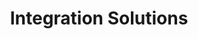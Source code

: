 ---
id: 04cc1d92ec5a
draft: false
title: Integration Solutions
category: services
sub_category: integration solutions
heroimage: /charts_overlay_city.jpg
heading: "Accelerating Future Success with Comprehensive Integration Solutions"
sub_heading: Tailored Innovation
value_prop: "Unlocking productivity through innovative integration solutions, Maven Technologies seamlessly orchestrates business processes and automates operations for businesses and government institutions. We optimise efficiency, reduce costs, and deliver strategic improvements tailored to your unique needs, propelling your organisation towards a future of growth and success."
featured_article1_heading: Leveraging Technology for Innovative Integration Solutions
featured_article1_description: Exploring how Maven Technologies harnesses cutting-edge tech to enhance operational efficiency and streamline business processes.
featured_article1_image: /data_operations_boardroom.jpg
featured_article1_slug: leveraging-technology-for-innovative-integration-solutions
expertise_heading: The Integration Solutions segments we serve
expertise_subheading: Subject Matter Experts
expertise_heroimage: /woman_virtual_dashboards.jpg
expertise_detail: [
	{
		name: Process Streamlining,
		description: Specialists in harmonizing disparate systems for smoother operations.,
		slug: process-streamlining
	},
	{
		name: Operational Efficiency,
		description: Improving decision-making and adaptability with comprehensive integrations.,
		slug: operational-efficiency
	},
	{
		name: Orchestration and Automation,
		description: Experts in managing workflows and cutting down manual tasks.,
		slug: orchestration-and-automation
	},
	{
		name: Strategic Solutioning,
		description: Tailoring integration solutions to unique organizational needs.,
		slug: strategic-solutioning
	},
	{
		name: Continuous Monitoring,
		description: Guaranteeing optimum performance with real-time analytics.,
		slug: continuous-monitoring
	},
]
featured_article2_heading: Creating Customer-Centric Integration Solutions
featured_article2_description: Unpacking how our approach centres on the unique needs of your organisation to deliver tailored solutions.
featured_article2_image: /data_operations_boardroom.jpg
featured_article2_slug: creating-customer-centric-integration-solutions
case_studies_heading: Evolve your business, operations and technology models.
case_studies_subheading: Value through Results
case_studies_description: Our teams partner with you on the strategies and solutions to transform your company.
case_studies_category: Results
case_studies_items: [
	{
		case_study_title: Transforming Operations with Automation,
		case_study_subheading: Results,
		case_study_image: /chatbot_worker_keeps_working.jpg,
		case_study_buttontext: Learn More,
		case_study_slug: transforming-operations-with-automation
	},
	{
		case_study_title: Tailored Solution for eCommerce Giant,
		case_study_subheading: Results,
		case_study_image: /chatbot_worker_keeps_working.jpg,
		case_study_buttontext: Learn More,
		case_study_slug: tailored-solution-for-ecommerce-giant
	},
	{
		case_study_title: Streamlining Processes for Government Agency,
		case_study_subheading: Results,
		case_study_image: /chatbot_worker_keeps_working.jpg,
		case_study_buttontext: Learn More,
		case_study_slug: streamlining-processes-for-government-agency
	},
]
videosection_videotitle: Discover the three must-dos of AI for financial institutions
videosection_videourl: https://www.youtube.com/embed/PHe0bXAIuk0
videosection_heroimage: /iot_settings_rainbow.jpg
related_articles_heading: Recently published Pulse insights.
related_articles_subheading: Industry Intelligence
related_articles_description: Read the latest Pulse articles and industry insights.
related_articles_category: Industry Intelligence
related_articles_items: [
	{
		related_article_title: Driving Productivity with Automated Integration,
		related_article_subheading: Article,
		related_article_image: /data_operations_boardroom.jpg,
		related_article_buttontext: Read Pulse,
		related_article_slug: driving-productivity-with-automated-integration
	},
	{
		related_article_title: The Future of Solution Design A Maven Technologies Vision,
		related_article_subheading: Article,
		related_article_image: /data_operations_boardroom.jpg,
		related_article_buttontext: Read Pulse,
		related_article_slug: the-future-of-solution-design-a-maven-technologies-vision
	},
	{
		related_article_title: Unlocking Business Potential with Optimised Integration,
		related_article_subheading: Article,
		related_article_image: /data_operations_boardroom.jpg,
		related_article_buttontext: Read Pulse,
		related_article_slug: unlocking-business-potential-with-optimised-integration
	},
]
---